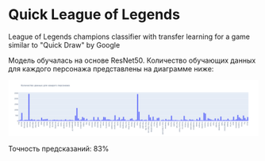 # Quick League of Legends
League of Legends champions classifier with transfer learning for a game similar to "Quick Draw" by Google

Модель обучалась на основе ResNet50. 
Количество обучающих данных для каждого персонажа представлены на диаграмме ниже:

![Количество обучающих данных для каждого персонажа](./assets/before_augmentation.png)

Точность предсказаний: 83%


